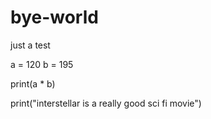 # bye-world
just a test

a = 120
b = 195

print(a * b)

print("interstellar is a really good sci fi movie")

